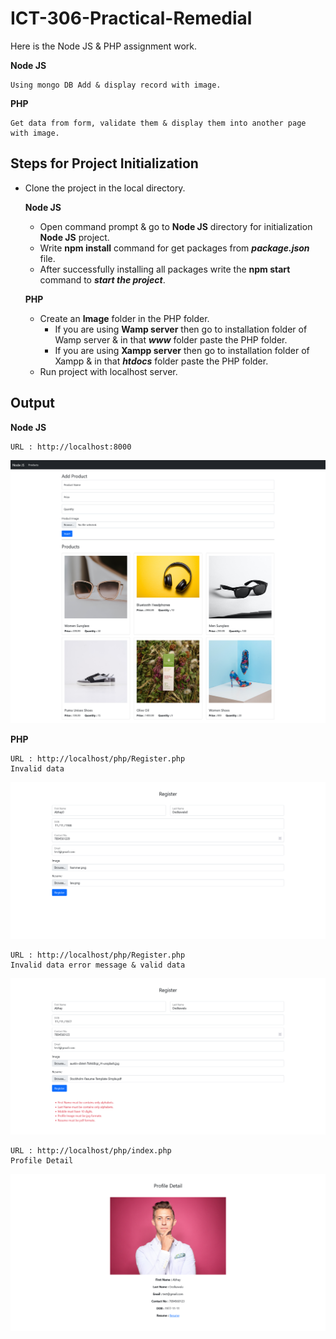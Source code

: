 # ICT-306-Practical-Remedial

Here is the Node JS & PHP assignment work.

**Node JS**

    Using mongo DB Add & display record with image.

**PHP**

    Get data from form, validate them & display them into another page with image.


## Steps for Project Initialization

* Clone the project in the local directory.

    **Node JS**
    * Open command prompt & go to **Node JS** directory for initialization **Node JS** project.
    * Write **npm install** command for get packages from ***package.json*** file.
    * After successfully installing all packages write the **npm start** command to ***start the project***.

    **PHP**
    * Create an **Image** folder in the PHP folder.
        * If you are using **Wamp server** then go to installation folder of Wamp server & in that ***www*** folder paste the PHP folder.
        * If you are using **Xampp server** then go to installation folder of Xampp & in that ***htdocs*** folder paste the PHP folder.
    * Run project with localhost server.

## Output

**Node JS**

    URL : http://localhost:8000
    
![Product](/Images/Node%20JS%20-%20Product.png)

**PHP**

    URL : http://localhost/php/Register.php
    Invalid data

![Register](/Images/PHP%20-%20Profile%20-%20Wrong%20Data.png)

    URL : http://localhost/php/Register.php
    Invalid data error message & valid data

![Register](/Images/PHP%20-%20Profile%20-%20Valid%20Data.png)

    URL : http://localhost/php/index.php
    Profile Detail

![index](/Images/PHP%20-%20Profile%20-%20Detail.png)